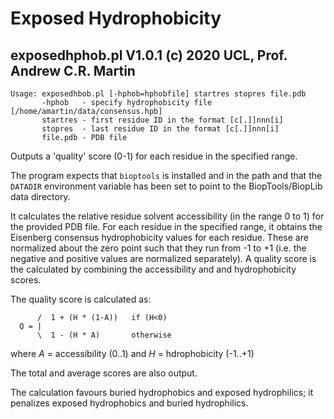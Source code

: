 Exposed Hydrophobicity
======================

exposedhphob.pl V1.0.1 (c) 2020 UCL, Prof. Andrew C.R. Martin
-------------------------------------------------------------

```
Usage: exposedhbob.pl [-hphob=hphobfile] startres stopres file.pdb
       -hphob   - specify hydrophobicity file [/home/amartin/data/consensus.hpb]
       startres - first residue ID in the format [c[.]]nnn[i]
       stopres  - last residue ID in the format [c[.]]nnn[i]
       file.pdb - PDB file
```

Outputs a 'quality' score (0-1) for each residue in the specified range.

The program expects that `bioptools` is installed and in the path and
that the `DATADIR` environment variable has been set to point to the
BiopTools/BiopLib data directory.

It calculates the relative residue solvent accessibility (in the range
0 to 1) for the provided PDB file. For each residue in the specified
range, it obtains the Eisenberg consensus hydrophobicity values for
each residue. These are normalized about the zero point such that they
run from -1 to +1 (i.e. the negative and positive values are
normalized separately). A quality score is the calculated by combining
the accessibility and and hydrophobicity scores.

The quality score is calculated as:

```
      /  1 + (H * (1-A))   if (H<0)
  Q = |
      \  1 - (H * A)       otherwise
```

where *A* = accessibility (0..1) and *H* = hdrophobicity (-1..+1)

The total and average scores are also output.

The calculation favours buried hydrophobics and exposed hydrophilics;
it penalizes exposed hydrophobics and buried hydrophilics.


